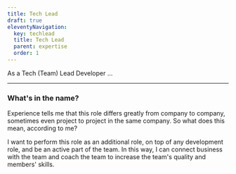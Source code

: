 ```yaml
---
title: Tech Lead
draft: true
eleventyNavigation:
  key: techlead
  title: Tech Lead
  parent: expertise
  order: 1
---
```


As a Tech (Team) Lead Developer ...

---

### What's in the name?

Experience tells me that this role differs greatly from company to company, sometimes even project to project in the same company. So what does this mean, according to me?

I want to perform this role as an additional role, on top of any development role, and be an active part of the team. In this way, I can connect business with the team and coach the team to increase the team's quality and members' skills. 